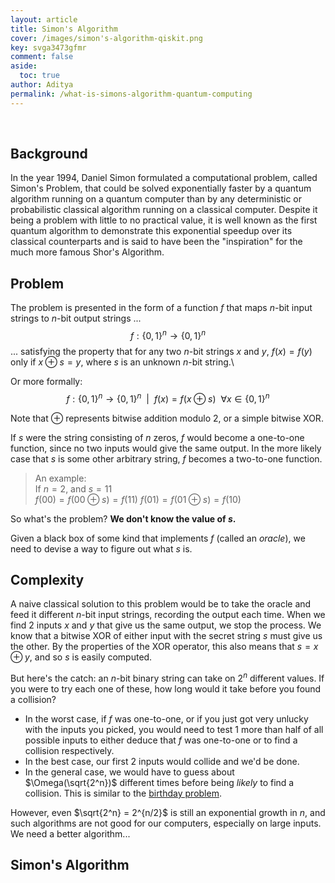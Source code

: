 ```yaml
---
layout: article
title: Simon's Algorithm
cover: /images/simon's-algorithm-qiskit.png
key: svga3473gfmr
comment: false
aside:
  toc: true
author: Aditya
permalink: /what-is-simons-algorithm-quantum-computing
---
```


<br>

<!--more-->

## Background

In the year 1994, Daniel Simon formulated a computational problem, called Simon's Problem, that could be solved exponentially faster by a quantum algorithm running on a quantum computer than by any deterministic or probabilistic classical algorithm running on a classical computer. Despite it being a problem with little to no practical value, it is well known as the first quantum algorithm to demonstrate this exponential speedup over its classical counterparts and is said to have been the "inspiration" for the much more famous Shor's Algorithm.

## Problem

The problem is presented in the form of a function $f$ that maps $n$-bit input strings to $n$-bit output strings ...
$$f: \{0,1\}^n \rightarrow \{0,1\}^n$$
... satisfying the property that for any two $n$-bit strings $x$ and $y$, $f(x) = f(y)$ only if $x \oplus s = y$, where $s$ is an unknown $n$-bit string.\

Or more formally:
$$
f: \{0,1\}^n \rightarrow \{0,1\}^n\:\:\vert\:\: f(x) = f(x \oplus s) \:\:\forall x \in \{0,1\}^n 
$$

Note that $\oplus$ represents bitwise addition modulo 2, or a simple bitwise XOR.

If $s$ were the string consisting of $n$ zeros, $f$ would become a one-to-one function, since no two inputs would give the same output. In the more likely case that $s$ is some other arbitrary string, $f$ becomes a two-to-one function.

> An example:  
  If $n = 2$, and $s = 11$  
  $f(00) = f(00 \oplus s) = f(11)$
  $f(01) = f(01 \oplus s) = f(10)$

So what's the problem? **We don't know the value of $s$.** 

Given a black box of some kind that implements $f$ (called an _oracle_), we need to devise a way to figure out what $s$ is.

## Complexity 

A naive classical solution to this problem would be to take the oracle and feed it different $n$-bit input strings, recording the output each time. When we find 2 inputs $x$ and $y$ that give us the same output, we stop the process. We know that a bitwise XOR of either input with the secret string $s$ must give us the other. By the properties of the XOR operator, this also means that $s = x \oplus y$, and so $s$ is easily computed.

But here's the catch: an $n$-bit binary string can take on $2^n$ different values. If you were to try each one of these, how long would it take before you found a collision?
- In the worst case, if $f$ was one-to-one, or if you just got very unlucky with the inputs you picked, you would need to test 1 more than half of all possible inputs to either deduce that $f$ was one-to-one or to find a collision respectively.
- In the best case, our first 2 inputs would collide and we'd be done.
- In the general case, we would have to guess about $\Omega(\sqrt{2^n})$ different times before being _likely_ to find a collision. This is similar to the [birthday problem](https://en.wikipedia.org/wiki/Birthday_problem).

However, even $\sqrt{2^n} = 2^{n/2}$ is still an exponential growth in $n$, and such algorithms are not good for our computers, especially on large inputs. We need a better algorithm...

## Simon's Algorithm